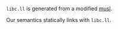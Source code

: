 `libc.ll` is generated from a modified [musl](http://www.etalabs.net/musl/).

Our semantics statically links with `libc.ll`.
